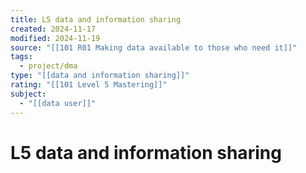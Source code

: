 ```yaml
---
title: L5 data and information sharing
created: 2024-11-17
modified: 2024-11-19
source: "[[101 R01 Making data available to those who need it]]"
tags:
  - project/dma
type: "[[data and information sharing]]"
rating: "[[101 Level 5 Mastering]]"
subject:
  - "[[data user]]"
---
```

# L5 data and information sharing
